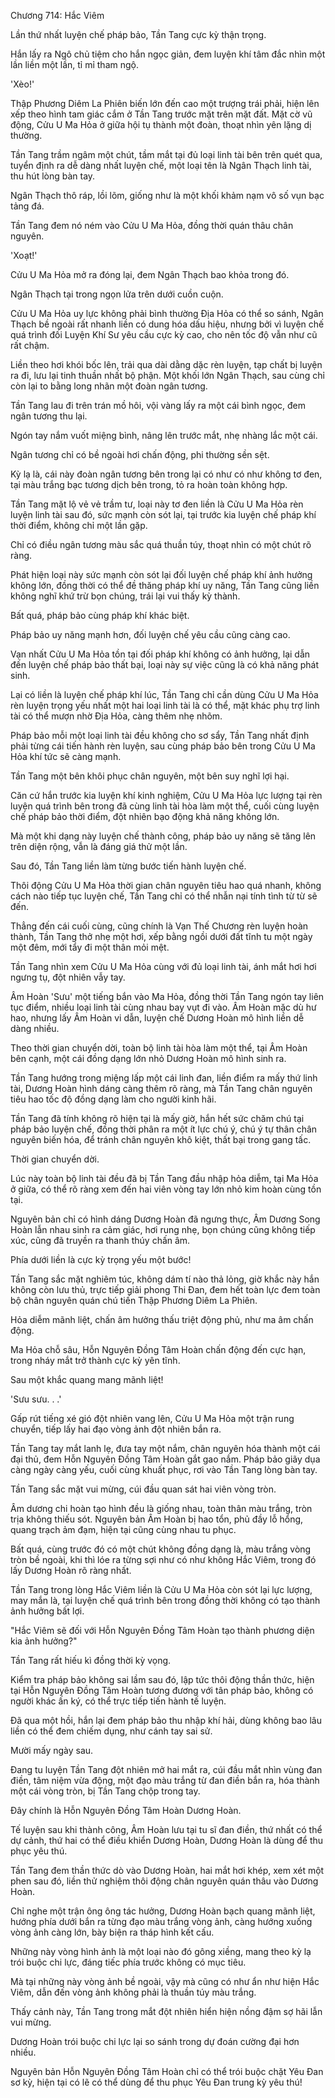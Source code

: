 




Chương 714: Hắc Viêm


Lần thứ nhất luyện chế pháp bảo, Tần Tang cực kỳ thận trọng.

Hắn lấy ra Ngô chủ tiệm cho hắn ngọc giản, đem luyện khí tâm đắc nhìn một lần liền một lần, tỉ mỉ tham ngộ.

'Xèo!'

Thập Phương Diêm La Phiên biến lớn đến cao một trượng trái phải, hiện lên xếp theo hình tam giác cắm ở Tần Tang trước mặt trên mặt đất. Mặt cờ vũ động, Cửu U Ma Hỏa ở giữa hội tụ thành một đoàn, thoạt nhìn yên lặng dị thường.

Tần Tang trầm ngâm một chút, tầm mắt tại đủ loại linh tài bên trên quét qua, tuyển định ra dễ dàng nhất luyện chế, một loại tên là Ngân Thạch linh tài, thu hút lòng bàn tay.

Ngân Thạch thô ráp, lồi lõm, giống như là một khối khảm nạm vô số vụn bạc tảng đá.

Tần Tang đem nó ném vào Cửu U Ma Hỏa, đồng thời quán thâu chân nguyên.

'Xoạt!'

Cửu U Ma Hỏa mở ra đóng lại, đem Ngân Thạch bao khỏa trong đó.

Ngân Thạch tại trong ngọn lửa trên dưới cuồn cuộn.

Cửu U Ma Hỏa uy lực không phải bình thường Địa Hỏa có thể so sánh, Ngân Thạch bề ngoài rất nhanh liền có dung hóa dấu hiệu, nhưng bởi vì luyện chế quá trình đối Luyện Khí Sư yêu cầu cực kỳ cao, cho nên tốc độ vẫn như cũ rất chậm.

Liền theo hơi khói bốc lên, trải qua dài dằng dặc rèn luyện, tạp chất bị luyện ra đi, lưu lại tinh thuần nhất bộ phận. Một khối lớn Ngân Thạch, sau cùng chỉ còn lại to bằng long nhãn một đoàn ngân tương.

Tần Tang lau đi trên trán mồ hôi, vội vàng lấy ra một cái bình ngọc, đem ngân tương thu lại.

Ngón tay nắm vuốt miệng bình, nâng lên trước mắt, nhẹ nhàng lắc một cái.

Ngân tương chỉ có bề ngoài hơi chấn động, phi thường sền sệt.

Kỳ lạ là, cái này đoàn ngân tương bên trong lại có như có như không tơ đen, tại màu trắng bạc tương dịch bên trong, tỏ ra hoàn toàn không hợp.

Tần Tang mặt lộ vẻ vẻ trầm tư, loại này tơ đen liền là Cửu U Ma Hỏa rèn luyện linh tài sau đó, sức mạnh còn sót lại, tại trước kia luyện chế pháp khí thời điểm, không chỉ một lần gặp.

Chỉ có điều ngân tương màu sắc quá thuần túy, thoạt nhìn có một chút rõ ràng.

Phát hiện loại này sức mạnh còn sót lại đối luyện chế pháp khí ảnh hưởng không lớn, đồng thời có thể đề thăng pháp khí uy năng, Tần Tang cũng liền không nghĩ khứ trừ bọn chúng, trái lại vui thấy kỳ thành.

Bất quá, pháp bảo cùng pháp khí khác biệt.

Pháp bảo uy năng mạnh hơn, đối luyện chế yêu cầu cũng càng cao.

Vạn nhất Cửu U Ma Hỏa tồn tại đối pháp khí không có ảnh hưởng, lại dẫn đến luyện chế pháp bảo thất bại, loại này sự việc cũng là có khả năng phát sinh.

Lại có liền là luyện chế pháp khí lúc, Tần Tang chỉ cần dùng Cửu U Ma Hỏa rèn luyện trọng yếu nhất một hai loại linh tài là có thể, mặt khác phụ trợ linh tài có thể mượn nhờ Địa Hỏa, càng thêm nhẹ nhõm.

Pháp bảo mỗi một loại linh tài đều không cho sơ sẩy, Tần Tang nhất định phải từng cái tiến hành rèn luyện, sau cùng pháp bảo bên trong Cửu U Ma Hỏa khí tức sẽ càng mạnh.

Tần Tang một bên khôi phục chân nguyên, một bên suy nghĩ lợi hại.

Căn cứ hắn trước kia luyện khí kinh nghiệm, Cửu U Ma Hỏa lực lượng tại rèn luyện quá trình bên trong đã cùng linh tài hòa làm một thể, cuối cùng luyện chế pháp bảo thời điểm, đột nhiên bạo động khả năng không lớn.

Mà một khi dạng này luyện chế thành công, pháp bảo uy năng sẽ tăng lên trên diện rộng, vẫn là đáng giá thử một lần.

Sau đó, Tần Tang liền làm từng bước tiến hành luyện chế.

Thôi động Cửu U Ma Hỏa thời gian chân nguyên tiêu hao quá nhanh, không cách nào tiếp tục luyện chế, Tần Tang chỉ có thể nhẫn nại tính tình từ từ sẽ đến.

Thẳng đến cái cuối cùng, cũng chính là Vạn Thế Chương rèn luyện hoàn thành, Tần Tang thở nhẹ một hơi, xếp bằng ngồi dưới đất tĩnh tu một ngày một đêm, mới tẩy đi một thân mỏi mệt.

Tần Tang nhìn xem Cửu U Ma Hỏa cùng với đủ loại linh tài, ánh mắt hơi hơi ngưng tụ, đột nhiên vẫy tay.

Âm Hoàn 'Sưu' một tiếng bắn vào Ma Hỏa, đồng thời Tần Tang ngón tay liên tục điểm, nhiều loại linh tài cùng nhau bay vụt đi vào. Âm Hoàn mặc dù hư hao, nhưng lấy Âm Hoàn vi dẫn, luyện chế Dương Hoàn mô hình liền dễ dàng nhiều.

Theo thời gian chuyển dời, toàn bộ linh tài hòa làm một thể, tại Âm Hoàn bên cạnh, một cái đồng dạng lớn nhỏ Dương Hoàn mô hình sinh ra.

Tần Tang hướng trong miệng lấp một cái linh đan, liền điểm ra mấy thứ linh tài, Dương Hoàn hình dáng càng thêm rõ ràng, mà Tần Tang chân nguyên tiêu hao tốc độ đồng dạng làm cho người kinh hãi.

Tần Tang đã tính không rõ hiện tại là mấy giờ, hắn hết sức chăm chú tại pháp bảo luyện chế, đồng thời phân ra một ít lực chú ý, chú ý tự thân chân nguyên biến hóa, để tránh chân nguyên khô kiệt, thất bại trong gang tấc.

Thời gian chuyển dời.

Lúc này toàn bộ linh tài đều đã bị Tần Tang đầu nhập hỏa diễm, tại Ma Hỏa ở giữa, có thể rõ ràng xem đến hai viên vòng tay lớn nhỏ kim hoàn cùng tồn tại.

Nguyên bản chỉ có hình dáng Dương Hoàn đã ngưng thực, Âm Dương Song Hoàn lẫn nhau sinh ra cảm giác, hơi rung nhẹ, bọn chúng cũng không tiếp xúc, cũng đã truyền ra thanh thúy chấn âm.

Phía dưới liền là cực kỳ trọng yếu một bước!

Tần Tang sắc mặt nghiêm túc, không dám tí nào thả lỏng, giờ khắc này hắn không còn lưu thủ, trực tiếp giải phong Thi Đan, đem hết toàn lực đem toàn bộ chân nguyên quán chú tiến Thập Phương Diêm La Phiên.

Hỏa diễm mãnh liệt, chấn âm hưởng thấu triệt động phủ, như ma âm chấn động.

Ma Hỏa chỗ sâu, Hỗn Nguyên Đồng Tâm Hoàn chấn động đến cực hạn, trong nháy mắt trở thành cực kỳ yên tĩnh.

Sau một khắc quang mang mãnh liệt!

'Sưu sưu. . .'

Gấp rút tiếng xé gió đột nhiên vang lên, Cửu U Ma Hỏa một trận rung chuyển, tiếp lấy hai đạo vòng ảnh đột nhiên bắn ra.

Tần Tang tay mắt lanh lẹ, đưa tay một nắm, chân nguyên hóa thành một cái đại thủ, đem Hỗn Nguyên Đồng Tâm Hoàn gắt gao nắm. Pháp bảo giãy dụa càng ngày càng yếu, cuối cùng khuất phục, rơi vào Tần Tang lòng bàn tay.

Tần Tang sắc mặt vui mừng, cúi đầu quan sát hai viên vòng tròn.

Âm dương chi hoàn tạo hình đều là giống nhau, toàn thân màu trắng, tròn trịa không thiếu sót. Nguyên bản Âm Hoàn bị hao tổn, phủ đầy lỗ hổng, quang trạch ảm đạm, hiện tại cũng cùng nhau tu phục.

Bất quá, cùng trước đó có một chút không đồng dạng là, màu trắng vòng tròn bề ngoài, khi thì lóe ra từng sợi như có như không Hắc Viêm, trong đó lấy Dương Hoàn rõ ràng nhất.

Tần Tang trong lòng Hắc Viêm liền là Cửu U Ma Hỏa còn sót lại lực lượng, may mắn là, tại luyện chế quá trình bên trong đồng thời không có tạo thành ảnh hưởng bất lợi.

"Hắc Viêm sẽ đối với Hỗn Nguyên Đồng Tâm Hoàn tạo thành phương diện kia ảnh hưởng?"

Tần Tang rất hiếu kì đồng thời kỳ vọng.

Kiểm tra pháp bảo không sai lầm sau đó, lập tức thôi động thần thức, hiện tại Hỗn Nguyên Đồng Tâm Hoàn tương đương với tân pháp bảo, không có người khác ấn ký, có thể trực tiếp tiến hành tế luyện.

Đã qua một hồi, hắn lại đem pháp bảo thu nhập khí hải, dùng không bao lâu liền có thể đem chiếm dụng, như cánh tay sai sử.

Mười mấy ngày sau.

Đang tu luyện Tần Tang đột nhiên mở hai mắt ra, cúi đầu mắt nhìn vùng đan điền, tâm niệm vừa động, một đạo màu trắng từ đan điền bắn ra, hóa thành một cái vòng tròn, bị Tần Tang chộp trong tay.

Đây chính là Hỗn Nguyên Đồng Tâm Hoàn Dương Hoàn.

Tế luyện sau khi thành công, Âm Hoàn lưu tại tu sĩ đan điền, thứ nhất có thể dự cảnh, thứ hai có thể điều khiển Dương Hoàn, Dương Hoàn là dùng để thu phục yêu thú.

Tần Tang đem thần thức dò vào Dương Hoàn, hai mắt hơi khép, xem xét một phen sau đó, liền thử nghiệm thôi động chân nguyên quán thâu vào Dương Hoàn.

Chỉ nghe một trận ông ông tác hưởng, Dương Hoàn bạch quang mãnh liệt, hướng phía dưới bắn ra từng đạo màu trắng vòng ảnh, càng hướng xuống vòng ảnh càng lớn, bày biện ra tháp hình kết cấu.

Những này vòng hình ảnh là một loại nào đó gông xiềng, mang theo kỳ lạ trói buộc chi lực, đáng tiếc phía trước không có mục tiêu.

Mà tại những này vòng ảnh bề ngoài, vậy mà cũng có như ẩn như hiện Hắc Viêm, dẫn đến vòng ảnh không phải là thuần túy màu trắng.

Thấy cảnh này, Tần Tang trong mắt đột nhiên hiển hiện nồng đậm sợ hãi lẫn vui mừng.

Dương Hoàn trói buộc chi lực lại so sánh trong dự đoán cường đại hơn nhiều.

Nguyên bản Hỗn Nguyên Đồng Tâm Hoàn chỉ có thể trói buộc chặt Yêu Đan sơ kỳ, hiện tại có lẽ có thể dùng để thu phục Yêu Đan trung kỳ yêu thú!





